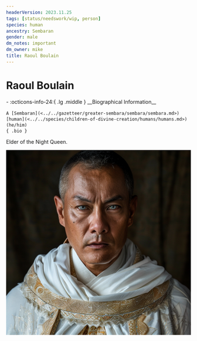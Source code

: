 ```yaml
---
headerVersion: 2023.11.25
tags: [status/needswork/wip, person]
species: human
ancestry: Sembaran
gender: male
dm_notes: important
dm_owner: mike
title: Raoul Boulain
---
```

# Raoul Boulain
<div class="grid cards ext-narrow-margin ext-one-column" markdown>
- :octicons-info-24:{ .lg .middle } __Biographical Information__

    A [Sembaran](<../../gazetteer/greater-sembara/sembara/sembara.md>) [human](<../../species/children-of-divine-creation/humans/humans.md>) (he/him)  
    { .bio }

</div>


Elder of the Night Queen.

![Raoul Boulain](../../assets/raoul-boulain.png)